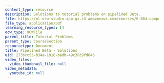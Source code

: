 ```yaml
---
content_type: resource
description: Solutions to tutorial problems on pipelined Beta.
file: https://ol-ocw-studio-app-qa.s3.amazonaws.com/courses/6-004-computation-structures-spring-2009/273bcc53b34a1816badb49c36c9fd643_MIT6_004s09_tutor21_sol.pdf
file_type: application/pdf
learning_resource_types: []
ocw_type: OCWFile
parent_title: Tutorial Problems
parent_type: CourseSection
resourcetype: Document
title: Pipelined Beta - Solutions
uid: 273bcc53-b34a-1816-badb-49c36c9fd643
video_files:
  video_thumbnail_file: null
video_metadata:
  youtube_id: null
---
```

